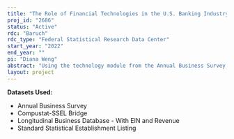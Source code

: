 ```yaml
---
title: "The Role of Financial Technologies in the U.S. Banking Industry"
proj_id: "2686"
status: "Active"
rdc: "Baruch"
rdc_type: "Federal Statistical Research Data Center"
start_year: "2022"
end_year: ""
pi: "Diana Weng"
abstract: "Using the technology module from the Annual Business Survey, bank call report data from the Federal Financial Institutions Examination Council, and loan-level origination data from government-sponsored enterprises and the Home Mortgage Disclosure Act, we study the determinants of banks' use of fintech and expect to find that greater availability of fintech and market pressure from shadow banks is associated with higher use of fintech. We also study the consequences of banks' use of fintech and expect to find that greater use is associated with greater risk-taking, risk assessment (ambiguous prediction), better risk management, and better quantity and quality of credit supply."
layout: project
---
```


**Datasets Used:**

  - Annual Business Survey 
  - Compustat-SSEL Bridge 
  - Longitudinal Business Database - With EIN and Revenue 
  - Standard Statistical Establishment Listing 

